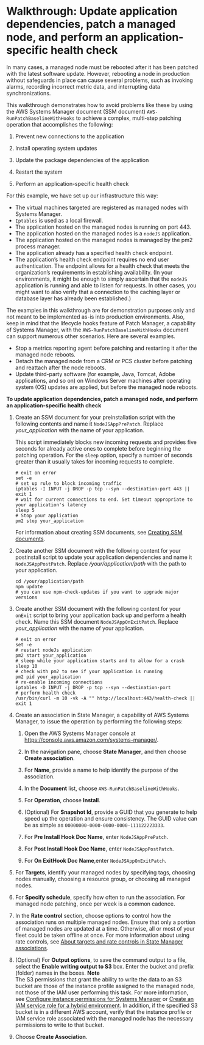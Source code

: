 # Walkthrough: Update application dependencies, patch a managed node, and perform an application\-specific health check<a name="aws-runpatchbaselinewithhooks-walkthrough"></a>

In many cases, a managed node must be rebooted after it has been patched with the latest software update\. However, rebooting a node in production without safeguards in place can cause several problems, such as invoking alarms, recording incorrect metric data, and interrupting data synchronizations\.

This walkthrough demonstrates how to avoid problems like these by using the AWS Systems Manager document \(SSM document\) `AWS-RunPatchBaselineWithHooks` to achieve a complex, multi\-step patching operation that accomplishes the following:

1. Prevent new connections to the application

1. Install operating system updates

1. Update the package dependencies of the application

1. Restart the system

1. Perform an application\-specific health check

For this example, we have set up our infrastructure this way:
+ The virtual machines targeted are registered as managed nodes with Systems Manager\.
+ `Iptables` is used as a local firewall\.
+ The application hosted on the managed nodes is running on port 443\.
+ The application hosted on the managed nodes is a `nodeJS` application\.
+ The application hosted on the managed nodes is managed by the pm2 process manager\.
+ The application already has a specified health check endpoint\.
+ The application’s health check endpoint requires no end user authentication\. The endpoint allows for a health check that meets the organization’s requirements in establishing availability\. \(In your environments, it might be enough to simply ascertain that the `nodeJS` application is running and able to listen for requests\. In other cases, you might want to also verify that a connection to the caching layer or database layer has already been established\.\)

The examples in this walkthrough are for demonstration purposes only and not meant to be implemented as\-is into production environments\. Also, keep in mind that the lifecycle hooks feature of Patch Manager, a capability of Systems Manager, with the `AWS-RunPatchBaselineWithHooks` document can support numerous other scenarios\. Here are several examples\.
+ Stop a metrics reporting agent before patching and restarting it after the managed node reboots\.
+ Detach the managed node from a CRM or PCS cluster before patching and reattach after the node reboots\.
+ Update third\-party software \(for example, Java, Tomcat, Adobe applications, and so on\) on Windows Server machines after operating system \(OS\) updates are applied, but before the managed node reboots\.

**To update application dependencies, patch a managed node, and perform an application\-specific health check**

1. Create an SSM document for your preinstallation script with the following contents and name it `NodeJSAppPrePatch`\. Replace *your\_application* with the name of your application\.

   This script immediately blocks new incoming requests and provides five seconds for already active ones to complete before beginning the patching operation\. For the `sleep` option, specify a number of seconds greater than it usually takes for incoming requests to complete\.

   ```
   # exit on error
   set -e
   # set up rule to block incoming traffic
   iptables -I INPUT -j DROP -p tcp --syn --destination-port 443 || exit 1
   # wait for current connections to end. Set timeout appropriate to your application's latency
   sleep 5 
   # Stop your application
   pm2 stop your_application
   ```

   For information about creating SSM documents, see [Creating SSM documents](create-ssm-doc.md)\.

1. Create another SSM document with the following content for your postinstall script to update your application dependencies and name it `NodeJSAppPostPatch`\. Replace */your/application/path* with the path to your application\.

   ```
   cd /your/application/path
   npm update 
   # you can use npm-check-updates if you want to upgrade major versions
   ```

1. Create another SSM document with the following content for your `onExit` script to bring your application back up and perform a health check\. Name this SSM document `NodeJSAppOnExitPatch`\. Replace *your\_application* with the name of your application\.

   ```
   # exit on error
   set -e
   # restart nodeJs application
   pm2 start your_application
   # sleep while your application starts and to allow for a crash
   sleep 10
   # check with pm2 to see if your application is running
   pm2 pid your_application
   # re-enable incoming connections
   iptables -D INPUT -j DROP -p tcp --syn --destination-port 
   # perform health check
   /usr/bin/curl -m 10 -vk -A "" http://localhost:443/health-check || exit 1
   ```

1. Create an association in State Manager, a capability of AWS Systems Manager, to issue the operation by performing the following steps:

   1. Open the AWS Systems Manager console at [https://console\.aws\.amazon\.com/systems\-manager/](https://console.aws.amazon.com/systems-manager/)\.

   1. In the navigation pane, choose **State Manager**, and then choose **Create association**\.

   1. For **Name**, provide a name to help identify the purpose of the association\.

   1. In the **Document** list, choose `AWS-RunPatchBaselineWithHooks`\.

   1. For **Operation**, choose **Install**\.

   1. \(Optional\) For **Snapshot Id**, provide a GUID that you generate to help speed up the operation and ensure consistency\. The GUID value can be as simple as `00000000-0000-0000-0000-111122223333`\.

   1. For **Pre Install Hook Doc Name**, enter `NodeJSAppPrePatch`\. 

   1. For **Post Install Hook Doc Name**, enter `NodeJSAppPostPatch`\. 

   1. For **On ExitHook Doc Name**,enter `NodeJSAppOnExitPatch`\. 

1. For **Targets**, identify your managed nodes by specifying tags, choosing nodes manually, choosing a resource group, or choosing all managed nodes\.

1. For **Specify schedule**, specify how often to run the association\. For managed node patching, once per week is a common cadence\.

1. In the **Rate control** section, choose options to control how the association runs on multiple managed nodes\. Ensure that only a portion of managed nodes are updated at a time\. Otherwise, all or most of your fleet could be taken offline at once\. For more information about using rate controls, see [About targets and rate controls in State Manager associations](systems-manager-state-manager-targets-and-rate-controls.md)\.

1. \(Optional\) For **Output options**, to save the command output to a file, select the **Enable writing output to S3** box\. Enter the bucket and prefix \(folder\) names in the boxes\.
**Note**  
The S3 permissions that grant the ability to write the data to an S3 bucket are those of the instance profile assigned to the managed node, not those of the IAM user performing this task\. For more information, see [Configure instance permissions for Systems Manager](setup-instance-permissions.md) or [Create an IAM service role for a hybrid environment](sysman-service-role.md)\. In addition, if the specified S3 bucket is in a different AWS account, verify that the instance profile or IAM service role associated with the managed node has the necessary permissions to write to that bucket\.

1. Choose **Create Association**\.